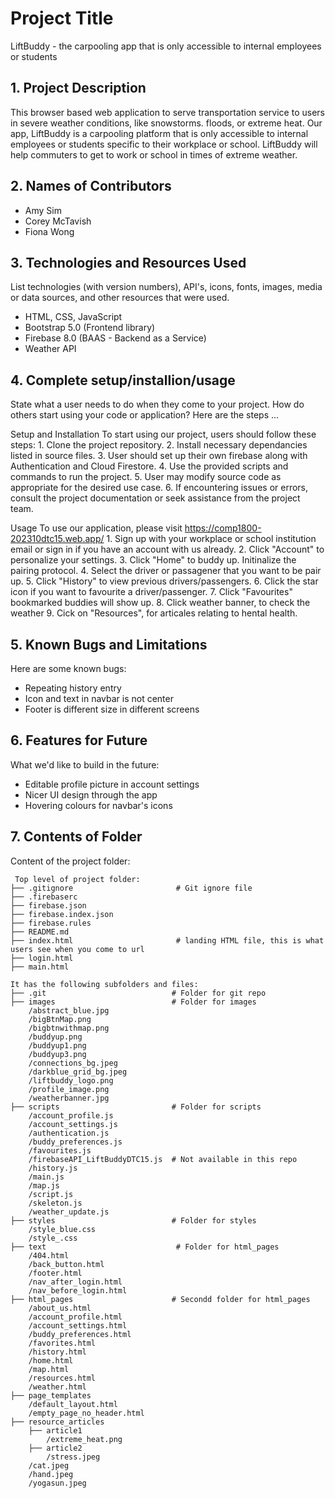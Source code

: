 # Project Title

LiftBuddy - the carpooling app that is only accessible to internal employees or students

## 1. Project Description

This browser based web application to serve transportation service to users in severe weather conditions, like snowstorms. floods, or extreme heat. Our app, LiftBuddy is a carpooling platform that is only accessible to internal employees or students specific to their workplace or school. LiftBuddy will help commuters to get to work or school in times of extreme weather.

## 2. Names of Contributors

* Amy Sim
* Corey McTavish
* Fiona Wong

## 3. Technologies and Resources Used

List technologies (with version numbers), API's, icons, fonts, images, media or data sources, and other resources that were used.

- HTML, CSS, JavaScript
- Bootstrap 5.0 (Frontend library)
- Firebase 8.0 (BAAS - Backend as a Service)
- Weather API 

## 4. Complete setup/installion/usage

State what a user needs to do when they come to your project. How do others start using your code or application?
Here are the steps ...

Setup and Installation
To start using our project, users should follow these steps: 
    1. Clone the project repository.
    2. Install necessary dependancies listed in source files. 
    3. User should set up their own firebase along with Authentication and Cloud Firestore.
    4. Use the provided scripts and commands to run the project.
    5. User may modify source code as appropriate for the desired use case. 
    6. If encountering issues or errors, consult the project documentation or seek assistance from the project team.  

Usage
To use our application, please visit https://comp1800-202310dtc15.web.app/
    1. Sign up with your workplace or school institution email or sign in if you have an account with us already.
    2. Click "Account" to personalize your settings.
    3. Click "Home" to buddy up. Initinalize the pairing protocol.
    4. Select the driver or passagener that you want to be pair up.
    5. Click "History" to view previous drivers/passengers.
    6. Click the star icon if you want to favourite a driver/passenger.
    7. Click "Favourites" bookmarked buddies will show up.
    8. Click weather banner, to check the weather
    9. Cick on "Resources", for articales relating to hental health. 


## 5. Known Bugs and Limitations

Here are some known bugs:

- Repeating history entry
- Icon and text in navbar is not center 
- Footer is different size in different screens

## 6. Features for Future

What we'd like to build in the future:

- Editable profile picture in account settings 
- Nicer UI design through the app
- Hovering colours for navbar's icons

## 7. Contents of Folder

Content of the project folder:

```
 Top level of project folder:
├── .gitignore                       # Git ignore file
├── .firebaserc                
├── firebase.json                
├── firebase.index.json                
├── firebase.rules                
├── README.md
├── index.html                       # landing HTML file, this is what users see when you come to url
├── login.html
├── main.html

It has the following subfolders and files:
├── .git                            # Folder for git repo
├── images                          # Folder for images
    /abstract_blue.jpg
    /bigBtnMap.png
    /bigbtnwithmap.png
    /buddyup.png
    /buddyup1.png
    /buddyup3.png
    /connections_bg.jpeg
    /darkblue_grid_bg.jpeg
    /liftbuddy_logo.png
    /profile_image.png
    /weatherbanner.jpg
├── scripts                         # Folder for scripts
    /account_profile.js
    /account_settings.js
    /authentication.js
    /buddy_preferences.js
    /favourites.js
    /firebaseAPI_LiftBuddyDTC15.js  # Not available in this repo
    /history.js
    /main.js
    /map.js
    /script.js
    /skeleton.js
    /weather_update.js
├── styles                          # Folder for styles
    /style_blue.css
    /style_.css
├── text                             # Folder for html_pages
    /404.html
    /back_button.html
    /footer.html
    /nav_after_login.html
    /nav_before_login.html
├── html_pages                      # Secondd folder for html_pages
    /about_us.html
    /account_profile.html
    /account_settings.html
    /buddy_preferences.html
    /favorites.html
    /history.html
    /home.html
    /map.html
    /resources.html
    /weather.html
├── page_templates
    /default_layout.html
    /empty_page_no_header.html
├── resource_articles
    ├── article1
        /extreme_heat.png
    ├── article2
        /stress.jpeg
    /cat.jpeg
    /hand.jpeg
    /yogasun.jpeg

```